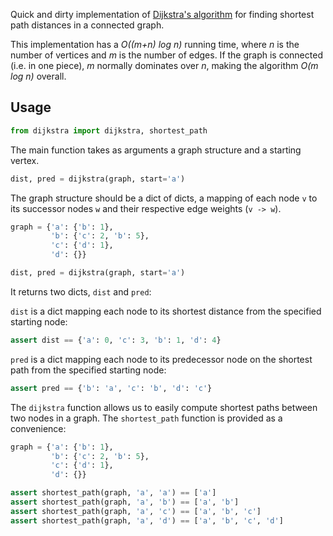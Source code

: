 Quick and dirty implementation of [Dijkstra's algorithm](http://en.wikipedia.org/wiki/Dijkstra's_algorithm) for finding shortest path distances in a connected graph.

This implementation has a *O((m+n) log n)* running time, where *n* is the number of
vertices and *m* is the number of edges. If the graph is connected (i.e. in one piece), *m* normally dominates over *n*, making the algorithm *O(m log n)* overall.

## Usage

```python
from dijkstra import dijkstra, shortest_path
```

The main function takes as arguments a graph structure and a starting vertex.  

```python
dist, pred = dijkstra(graph, start='a') 
```

The graph structure should be a dict of dicts, a mapping of each node `v` to its
successor nodes `w` and their respective edge weights (`v -> w`).


```python
graph = {'a': {'b': 1}, 
         'b': {'c': 2, 'b': 5}, 
         'c': {'d': 1},
         'd': {}}

dist, pred = dijkstra(graph, start='a') 
```

It returns two dicts, `dist` and `pred`:
    
`dist` is a dict mapping each node to its shortest distance from the specified starting node:

```python
assert dist == {'a': 0, 'c': 3, 'b': 1, 'd': 4}
```

`pred` is a dict mapping each node to its predecessor node on the shortest path from the specified starting node:

```python
assert pred == {'b': 'a', 'c': 'b', 'd': 'c'}
```

The `dijkstra` function allows us to easily compute shortest paths between two
nodes in a graph.  The `shortest_path` function is provided as a convenience:

```python
graph = {'a': {'b': 1}, 
         'b': {'c': 2, 'b': 5}, 
         'c': {'d': 1},
         'd': {}}

assert shortest_path(graph, 'a', 'a') == ['a']
assert shortest_path(graph, 'a', 'b') == ['a', 'b']
assert shortest_path(graph, 'a', 'c') == ['a', 'b', 'c']
assert shortest_path(graph, 'a', 'd') == ['a', 'b', 'c', 'd']
```
